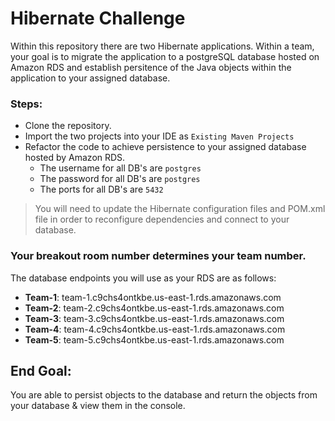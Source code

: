 # Hibernate Challenge
Within this repository there are two Hibernate applications.  Within a team, your goal is to migrate the application to a postgreSQL database hosted on Amazon RDS and establish persitence of the Java objects within the application to your assigned database.

### Steps:
* Clone the repository.
* Import the two projects into your IDE as `Existing Maven Projects`
* Refactor the code to achieve persistence to your assigned database hosted by Amazon RDS.
  * The username for all DB's are `postgres`
  * The password for all DB's are `postgres`
  * The ports for all DB's are `5432`
> You will need to update the Hibernate configuration files and POM.xml file in order to reconfigure dependencies and connect to your database. 

### Your breakout room number determines your team number.
 
The database endpoints you will use as your RDS are as follows:
* **Team-1**: team-1.c9chs4ontkbe.us-east-1.rds.amazonaws.com
* **Team-2**: team-2.c9chs4ontkbe.us-east-1.rds.amazonaws.com
* **Team-3**: team-3.c9chs4ontkbe.us-east-1.rds.amazonaws.com
* **Team-4**: team-4.c9chs4ontkbe.us-east-1.rds.amazonaws.com
* **Team-5**: team-5.c9chs4ontkbe.us-east-1.rds.amazonaws.com

## End Goal:
You are able to persist objects to the database and return the objects from your database & view them in the console.
